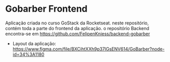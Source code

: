 # Gobarber Frontend
Aplicação criada no curso GoStack da Rocketseat. neste repositório, contém toda a parte do frontend da aplicação. o repositório Backend encontra-se em https://github.com/FelipenKniess/backend-gobarber
 - Layout da aplicação: https://www.figma.com/file/BXCihtXXh9p37lGsENV614/GoBarber?node-id=34%3A1180
